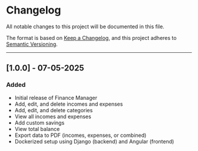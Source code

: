 # Changelog

All notable changes to this project will be documented in this file.

The format is based on [Keep a Changelog](https://keepachangelog.com/en/1.0.0/),
and this project adheres to [Semantic Versioning](https://semver.org/spec/v2.0.0.html).

---

## [1.0.0] - 07-05-2025
### Added
- Initial release of Finance Manager
- Add, edit, and delete incomes and expenses
- Add, edit, and delete categories
- View all incomes and expenses
- Add custom savings
- View total balance
- Export data to PDF (incomes, expenses, or combined)
- Dockerized setup using Django (backend) and Angular (frontend)